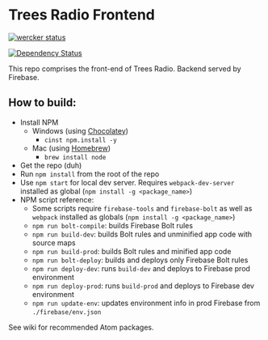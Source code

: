# Trees Radio Frontend

[![wercker status](https://app.wercker.com/status/cc27bc23e90eea7d0c16679e8d382e5f/m "wercker status")](https://app.wercker.com/project/bykey/cc27bc23e90eea7d0c16679e8d382e5f)

[![Dependency Status](https://david-dm.org/zbuttram/treesradio-frontend.svg)](https://david-dm.org/zbuttram/treesradio-frontend)

This repo comprises the front-end of Trees Radio. Backend served by Firebase.



## How to build:
* Install NPM
  - Windows (using [Chocolatey](https://chocolatey.org/))
    + `cinst npm.install -y`
  - Mac (using [Homebrew](http://brew.sh/))
    + `brew install node`
* Get the repo (duh)
* Run `npm install` from the root of the repo
* Use `npm start` for local dev server. Requires `webpack-dev-server` installed as global (`npm install -g <package_name>`)
* NPM script reference:
  - Some scripts require `firebase-tools` and `firebase-bolt` as well as `webpack` installed as globals (`npm install -g <package_name>`)
  - `npm run bolt-compile`: builds Firebase Bolt rules
  - `npm run build-dev`: builds Bolt rules and unminified app code with source maps
  - `npm run build-prod`: builds Bolt rules and minified app code
  - `npm run bolt-deploy`: builds and deploys only Firebase Bolt rules
  - `npm run deploy-dev`: runs `build-dev` and deploys to Firebase prod environment
  - `npm run deploy-prod`: runs `build-prod` and deploys to Firebase dev environment
  - `npm run update-env`: updates environment info in prod Firebase from `./firebase/env.json`

See wiki for recommended Atom packages.
